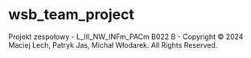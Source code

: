 # wsb_team_project
Projekt zespołowy - L_III_NW_INFm_PACm B022 B - Copyright © 2024 Maciej Lech, Patryk Jas, Michał Włodarek. All Rights Reserved.
